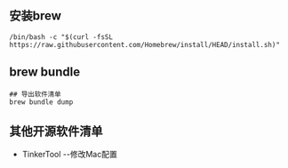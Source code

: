 ## 安装brew

```shell
/bin/bash -c "$(curl -fsSL https://raw.githubusercontent.com/Homebrew/install/HEAD/install.sh)"
```



## brew bundle

```shell
## 导出软件清单
brew bundle dump
```





## 其他开源软件清单

- TinkerTool --修改Mac配置